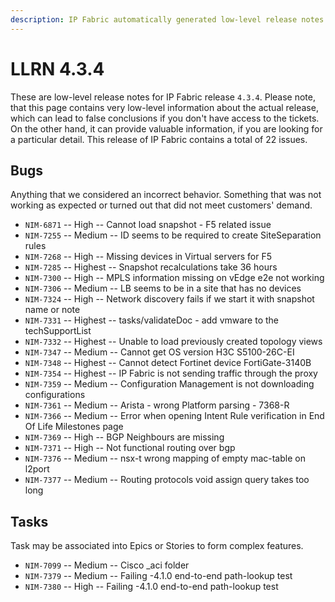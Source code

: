 ```yaml
---
description: IP Fabric automatically generated low-level release notes for version 4.3.4.
---
```


# LLRN 4.3.4

These are low-level release notes for IP Fabric release `4.3.4`. Please note, that this page contains very low-level information about the actual release, which can lead to false conclusions if you don't have access to the tickets. On the other hand, it can provide valuable information, if you are looking for a particular detail. This release of IP Fabric contains a total of 22 issues.

## Bugs

Anything that we considered an incorrect behavior. Something that was not working as expected or turned out that did not meet customers' demand.

- `NIM-6871` -- High -- Cannot load snapshot - F5 related issue
- `NIM-7255` -- Medium -- ID seems to be required to create SiteSeparation rules
- `NIM-7268` -- High -- Missing devices in Virtual servers for F5
- `NIM-7285` -- Highest -- Snapshot recalculations take 36 hours
- `NIM-7300` -- High -- MPLS information missing on vEdge e2e not working
- `NIM-7306` -- Medium -- LB seems to be in a site that has no devices
- `NIM-7324` -- High -- Network discovery fails if we start it with snapshot name or note
- `NIM-7331` -- Highest -- tasks/validateDoc - add vmware to the techSupportList
- `NIM-7332` -- Highest -- Unable to load previously created topology views
- `NIM-7347` -- Medium -- Cannot get OS version H3C S5100-26C-EI
- `NIM-7348` -- Highest -- Cannot detect Fortinet device FortiGate-3140B
- `NIM-7354` -- Highest -- IP Fabric is not sending traffic through the proxy
- `NIM-7359` -- Medium -- Configuration Management is not downloading configurations
- `NIM-7361` -- Medium -- Arista - wrong Platform parsing - 7368-R
- `NIM-7366` -- Medium -- Error when opening Intent Rule verification in End Of Life Milestones page
- `NIM-7369` -- High -- BGP Neighbours are missing
- `NIM-7371` -- High -- Not functional routing over bgp
- `NIM-7376` -- Medium -- nsx-t wrong mapping of empty mac-table on l2port
- `NIM-7377` -- Medium -- Routing protocols void assign query takes too long

## Tasks

Task may be associated into Epics or Stories to form complex features.

- `NIM-7099` -- Medium -- Cisco _aci folder
- `NIM-7379` -- Medium -- Failing -4.1.0 end-to-end path-lookup test
- `NIM-7380` -- High -- Failing -4.1.0 end-to-end path-lookup test
